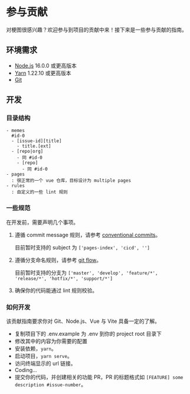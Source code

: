 # 参与贡献

对梗图很感兴趣？欢迎参与到项目的贡献中来！接下来是一些参与贡献的指南。

## 环境需求

- [Node.js](https://nodejs.org/) 16.0.0 或更高版本
- [Yarn](https://yarnpkg.com/) 1.22.10 或更高版本
- [Git](https://git-scm.com/)

## 开发

### 目录结构

```text
- memes
  #id-0
  - [issue-id][title]
    - title.[ext]
  - [repo|org]
    - 同 #id-0
    - [repo]
      - 同 #id-0
- pages
  : 很正常的一个 vue 仓库，目标设计为 multiple pages
- rules
  : 自定义的一些 lint 规则
```

### 一些规范

在开发前，需要声明几个事项。

1. 遵循 commit message 规则，请参考 [conventional commits](https://www.conventionalcommits.org/en/v1.0.0/)。

    目前暂时支持的 subject 为 `['pages-index', 'cicd', '']`

2. 遵循分支命名规则，请参考 [git flow](https://nvie.com/posts/a-successful-git-branching-model/)。
    
    目前暂时支持的分支为 `['master', 'develop', 'feature/*', 'release/*', 'hotfix/*', 'support/*']`

3. 确保你的代码能通过 lint 规则校验。

### 如何开发

该贡献指南要求你对 Git、Node.js、Vue 与 Vite 具备一定的了解。

* 复制项目下的 .env.example 为 .env 到你的 project root 目录下
* 修改其中的内容为你需要的配置
* 安装依赖，`yarn`。
* 启动项目，`yarn serve`。
* 访问终端显示的 url 链接。
* Coding...
* 提交你的代码，并创建相关的功能 PR，PR 的标题格式如 `[FEATURE] some description #issue-number`。
